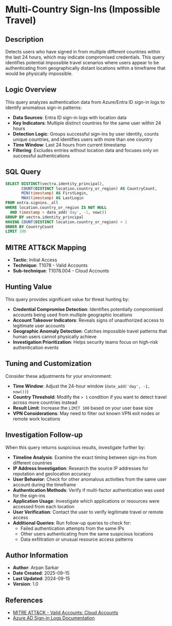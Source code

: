 # Multi-Country Sign-Ins (Impossible Travel)

## Description
Detects users who have signed in from multiple different countries within the last 24 hours, which may indicate compromised credentials. This query identifies potential impossible travel scenarios where users appear to be authenticating from geographically distant locations within a timeframe that would be physically impossible.

## Logic Overview
This query analyzes authentication data from Azure/Entra ID sign-in logs to identify anomalous sign-in patterns:
- **Data Sources**: Entra ID sign-in logs with location data
- **Key Indicators**: Multiple distinct countries for the same user within 24 hours
- **Detection Logic**: Groups successful sign-ins by user identity, counts unique countries, and identifies users with more than one country
- **Time Window**: Last 24 hours from current timestamp
- **Filtering**: Excludes entries without location data and focuses only on successful authentications

## SQL Query

```sql
SELECT DISTINCT(vectra.identity_principal), 
       COUNT(DISTINCT location.country_or_region) AS CountryCount, 
       MIN(timestamp) AS FirstLogin, 
       MAX(timestamp) AS LastLogin
FROM entra.signins._all
WHERE location.country_or_region IS NOT NULL
  AND timestamp > date_add('day', -1, now())
GROUP BY vectra.identity_principal
HAVING COUNT(DISTINCT location.country_or_region) > 1
ORDER BY CountryCount
LIMIT 100
```

## MITRE ATT&CK Mapping
- **Tactic**: Initial Access
- **Technique**: T1078 - Valid Accounts
- **Sub-technique**: T1078.004 - Cloud Accounts

## Hunting Value
This query provides significant value for threat hunting by:
- **Credential Compromise Detection**: Identifies potentially compromised accounts being used from multiple geographic locations
- **Account Takeover Indicators**: Reveals signs of unauthorized access to legitimate user accounts
- **Geographic Anomaly Detection**: Catches impossible travel patterns that human users cannot physically achieve
- **Investigation Prioritization**: Helps security teams focus on high-risk authentication events

## Tuning and Customization
Consider these adjustments for your environment:
- **Time Window**: Adjust the 24-hour window (`date_add('day', -1, now())`)
- **Country Threshold**: Modify the `> 1` condition if you want to detect travel across more countries instead
- **Result Limit**: Increase the `LIMIT 100` based on your user base size
- **VPN Considerations**: May need to filter out known VPN exit nodes or remote work locations

## Investigation Follow-up
When this query returns suspicious results, investigate further by:
- **Timeline Analysis**: Examine the exact timing between sign-ins from different countries
- **IP Address Investigation**: Research the source IP addresses for reputation and geolocation accuracy
- **User Behavior**: Check for other anomalous activities from the same user account during the timeframe
- **Authentication Methods**: Verify if multi-factor authentication was used for the sign-ins
- **Application Usage**: Investigate which applications or resources were accessed from each location
- **User Verification**: Contact the user to verify legitimate travel or remote access
- **Additional Queries**: Run follow-up queries to check for:
  - Failed authentication attempts from the same IPs
  - Other users authenticating from the same suspicious locations
  - Data exfiltration or unusual resource access patterns

## Author Information
- **Author**: Arpan Sarkar
- **Date Created**: 2025-09-15
- **Last Updated**: 2024-09-15
- **Version**: 1.0

## References
- [MITRE ATT&CK - Valid Accounts: Cloud Accounts](https://attack.mitre.org/techniques/T1078/004/)
- [Azure AD Sign-in Logs Documentation](https://learn.microsoft.com/en-us/entra/identity/monitoring-health/concept-sign-ins)
